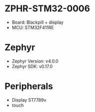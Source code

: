 # ZPHR-STM32-0006

* Board: Blackpill + display
* MCU: STM32F411RE

# Zephyr

* Zephyr Version: v4.0.0
* Zephyr SDK: v0.17.0

# Peripherals

* Display ST7789v
* touch
